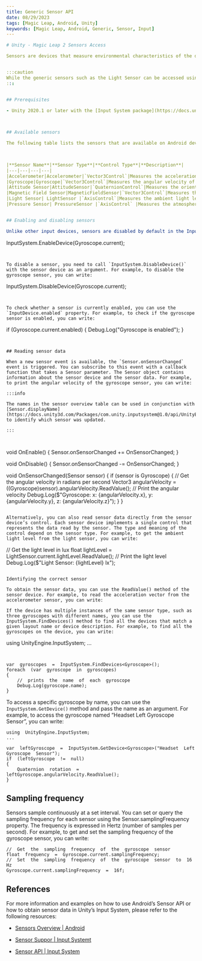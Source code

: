 ```yaml
---
title: Generic Sensor API
date: 08/29/2023
tags: [Magic Leap, Android, Unity]
keywords: [Magic Leap, Android, Generic, Sensor, Input]
---﻿

# Unity - Magic Leap 2 Sensors Access

Sensors are devices that measure environmental characteristics of the device that the content is running on, such as light, pressure, temperature, orientation, and motion. Unity’s Input System allows you to access sensors on Android devices using the standard Android Sensor API. In this guide, we will show you how to enable, disable, and read data from sensors on Android using the Input System.


:::caution
While the generic sensors such as the Light Sensor can be accessed using the generic Android API and Unity Input System, platform specific sensors like World Cameras can only be obtained via the Magic Leap SDK.
:::


## Prerequisites

- Unity 2020.1 or later with the [Input System package](https://docs.unity3d.com/Packages/com.unity.inputsystem@1.7/manual/index.html) installed

  

## Available sensors

The following table lists the sensors that are available on Android devices and their corresponding sensor types and controls in the Input System.

  

|**Sensor Name**|**Sensor Type**|**Control Type**|**Description**|
|---|---|---|---|
|Accelerometer|Accelerometer|`Vector3Control`|Measures the acceleration of the device in meters per second squared|
|Gyroscope|Gyroscope|`Vector3Control`|Measures the angular velocity of the device in radians per second|
|Attitude Sensor|AttitudeSensor|`QuaternionControl`|Measures the orientation of the device|
|Magnetic Field Sensor|MagneticFieldSensor|`Vector3Control`|Measures the magnetic field strength of the device in microteslas|
|Light Sensor| LightSensor |`AxisControl`|Measures the ambient light level of the device in lux|
|Pressure Sensor| PressureSensor |`AxisControl` |Measures the atmospheric pressure of the device in hectopascals|


## Enabling and disabling sensors

Unlike other input devices, sensors are disabled by default in the Input System. To enable a sensor, you need to call `InputSystem.EnableDevice()` with the sensor device as an argument. For example, to enable the gyroscope sensor, you can write:
```
InputSystem.EnableDevice(Gyroscope.current);
```
  

To disable a sensor, you need to call `InputSystem.DisableDevice()` with the sensor device as an argument. For example, to disable the gyroscope sensor, you can write:
```
InputSystem.DisableDevice(Gyroscope.current);
```
  

To check whether a sensor is currently enabled, you can use the `InputDevice.enabled` property. For example, to check if the gyroscope sensor is enabled, you can write:
```
if  (Gyroscope.current.enabled)
{
	Debug.Log("Gyroscope  is  enabled");
}
```
  

## Reading sensor data

When a new sensor event is available, the `Sensor.onSensorChanged` event is triggered. You can subscribe to this event with a callback function that takes a Sensor parameter. The Sensor object contains information about the sensor device and the sensor data. For example, to print the angular velocity of the gyroscope sensor, you can write:

:::info

The names in the sensor overview table can be used in conjunction with [Sensor.displayName](https://docs.unity3d.com/Packages/com.unity.inputsystem@1.0/api/UnityEngine.InputSystem.InputControl.html#UnityEngine_InputSystem_InputControl_displayName) to identify which sensor was updated.

:::

  
```
void  OnEnable()
{
	Sensor.onSensorChanged  +=  OnSensorChanged;
}

void  OnDisable()
{
	Sensor.onSensorChanged  -=  OnSensorChanged;
}

void  OnSensorChanged(Sensor  sensor)
{
	if  (sensor  is  Gyroscope)
	{
		//  Get  the  angular  velocity  in  radians  per  second
		Vector3  angularVelocity  =  ((Gyroscope)sensor).angularVelocity.ReadValue();
		//  Print  the  angular  velocity
		Debug.Log($"Gyroscope:  x:  {angularVelocity.x},  y:  {angularVelocity.y},  z:  {angularVelocity.z}");
	}
}
```

Alternatively, you can also read sensor data directly from the sensor device’s control. Each sensor device implements a single control that represents the data read by the sensor. The type and meaning of the control depend on the sensor type. For example, to get the ambient light level from the light sensor, you can write:
```
//  Get  the  light  level  in  lux
float  lightLevel  =  LightSensor.current.lightLevel.ReadValue();
//  Print  the  light  level
Debug.Log($"Light  Sensor:  {lightLevel}  lx");
```
  
Identifying the correct sensor

To obtain the sensor data, you can use the ReadValue() method of the sensor device. For example, to read the acceleration vector from the accelerometer sensor, you can write:

If the device has multiple instances of the same sensor type, such as three gyroscopes with different names, you can use the InputSystem.FindDevices() method to find all the devices that match a given layout name or device description. For example, to find all the gyroscopes on the device, you can write:
```
using  UnityEngine.InputSystem;
...
```


var  gyroscopes  =  InputSystem.FindDevices<Gyroscope>();
foreach  (var  gyroscope  in  gyroscopes)
{
	//  prints  the  name  of  each  gyroscope
	Debug.Log(gyroscope.name);  
}
```
  

To access a specific gyroscope by name, you can use the `InputSystem.GetDevice()` method and pass the name as an argument. For example, to access the gyroscope named “Headset Left Gyroscope Sensor”, you can write:
```
using  UnityEngine.InputSystem;
...

var  leftGyroscope  =  InputSystem.GetDevice<Gyroscope>("Headset  Left  Gyroscope  Sensor");
if  (leftGyroscope  !=  null)
{
	Quaternion  rotation  =  leftGyroscope.angularVelocity.ReadValue();
}
```


## Sampling frequency

Sensors sample continuously at a set interval. You can set or query the sampling frequency for each sensor using the Sensor.samplingFrequency property. The frequency is expressed in Hertz (number of samples per second). For example, to get and set the sampling frequency of the gyroscope sensor, you can write:
```
//  Get  the  sampling  frequency  of  the  gyroscope  sensor
float  frequency  =  Gyroscope.current.samplingFrequency;
//  Set  the  sampling  frequency  of  the  gyroscope  sensor  to  16  Hz
Gyroscope.current.samplingFrequency  =  16f;
```
  

## References

For more information and examples on how to use Android’s Sensor API or how to obtain sensor data in Unity’s Input System, please refer to the following resources:

-   [Sensors Overview | Android](https://developer.android.com/guide/topics/sensors/sensors_overview)
    
-   [Sensor Suppor | Input Systemt](https://docs.unity3d.com/Packages/com.unity.inputsystem@1.7/manual/Sensors.html)
    
-   [Sensor API | Input System](https://docs.unity3d.com/Packages/com.unity.inputsystem@1.7/api/UnityEngine.InputSystem.Sensor.html)
